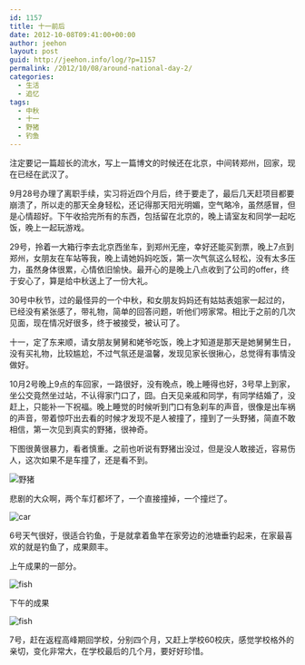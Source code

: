 ```yaml
---
id: 1157
title: 十一前后
date: 2012-10-08T09:41:00+00:00
author: jeehon
layout: post
guid: http://jeehon.info/log/?p=1157
permalink: /2012/10/08/around-national-day-2/
categories:
  - 生活
  - 追忆
tags:
  - 中秋
  - 十一
  - 野猪
  - 钓鱼
---
```

注定要记一篇超长的流水，写上一篇博文的时候还在北京，中间转郑州，回家，现在已经在武汉了。

9月28号办理了离职手续，实习将近四个月后，终于要走了，最后几天赶项目都要崩溃了，所以走的那天全身轻松，还记得那天阳光明媚，空气略冷，虽然感冒，但是心情超好。下午收拾完所有的东西，包括留在北京的，晚上请室友和同学一起吃饭，晚上一起玩游戏。

29号，拎着一大箱行李去北京西坐车，到郑州无座，幸好还能买到票，晚上7点到郑州，女朋友在车站等我，晚上请她妈妈吃饭，第一次气氛这么轻松，没有太多压力，虽然身体很累，心情依旧愉快。最开心的是晚上八点收到了公司的offer，终于安心了，算是给中秋送上了一份大礼。

30号中秋节，过的最怪异的一个中秋，和女朋友妈妈还有姑姑表姐家一起过的，已经没有紧张感了，带礼物，简单的回答问题，听他们唠家常。相比于之前的几次见面，现在情况好很多，终于被接受，被认可了。

十一，定了东来顺，请女朋友舅舅和姥爷吃饭，晚上才知道是那天是她舅舅生日，没有买礼物，比较尴尬，不过气氛还是温馨，发现见家长很揪心，总觉得有事情没做好。<!--more-->

10月2号晚上9点的车回家，一路很好，没有晚点，晚上睡得也好，3号早上到家，坐公交竟然坐过站，不认得家门口了，囧。白天见亲戚和同学，有同学结婚了，没赶上，只能补一下祝福。晚上睡觉的时候听到门口有急刹车的声音，很像是出车祸的声音，带着惊吓出去看的时候才发现不是人被撞了，撞到了一头野猪，简直不敢相信，第一次见到真实的野猪，很神奇。
  
下图很黄很暴力，看者慎重。之前也听说有野猪出没过，但是没人敢接近，容易伤人，这次如果不是车撞了，还是看不到。
  
![野猪](http://pic.yupoo.com/jeehon/CkcxGPwQ/medish.jpg)
  
悲剧的大众啊，两个车灯都坏了，一个直接撞掉，一个撞烂了。
  
![car](http://pic.yupoo.com/jeehon/CkcyrdXh/medish.jpg)

6号天气很好，很适合钓鱼，于是就拿着鱼竿在家旁边的池塘垂钓起来，在家最喜欢的就是钓鱼了，成果颇丰。
  
上午成果的一部分。
  
![fish](http://pic.yupoo.com/jeehon/CkcyFvOc/medish.jpg)
  
下午的成果
  
![fish](http://pic.yupoo.com/jeehon/CkcyxF6B/medish.jpg)

7号，赶在返程高峰期回学校，分别四个月，又赶上学校60校庆，感觉学校格外的亲切，变化非常大，在学校最后的几个月，要好好珍惜。